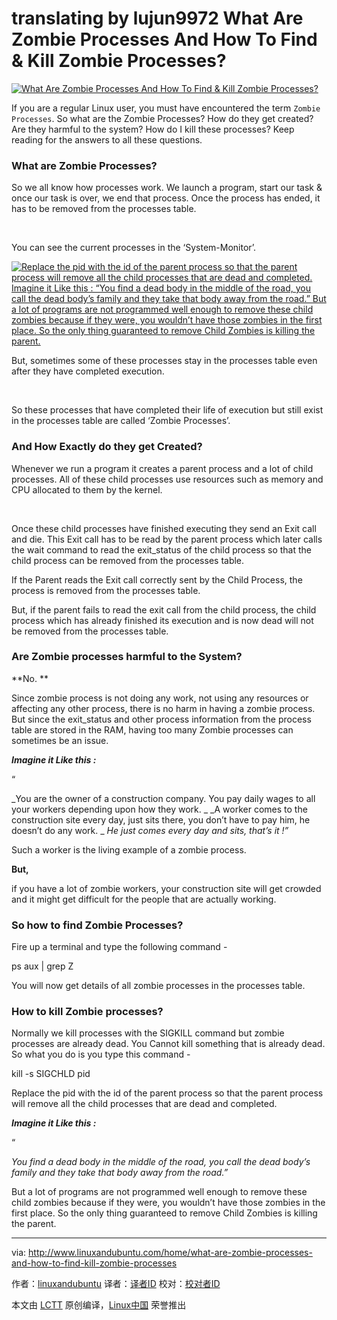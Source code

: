 translating by lujun9972
What Are Zombie Processes And How To Find & Kill Zombie Processes?
======
 [![What Are Zombie Processes And How To Find & Kill Zombie Processes?](http://www.linuxandubuntu.com/uploads/2/1/1/5/21152474/what-are-the-zombie-processes_orig.jpg)][1] 

If you are a regular Linux user, you must have encountered the term `Zombie Processes`. So what are the Zombie Processes? How do they get created? Are they harmful to the system? How do I kill these processes?  Keep reading for the answers to all these questions.

### What are Zombie Processes?

So we all know how processes work. We launch a program, start our task & once our task is over, we end that process. Once the process has ended, it has to be removed from the processes table.

​

You can see the current processes in the ‘System-Monitor’.

 [![Replace the pid with the id of the parent process so that the parent process will remove all the child processes that are dead and completed. Imagine it Like this : “You find a dead body in the middle of the road, you call the dead body’s family and they take that body away from the road.” But a lot of programs are not programmed well enough to remove these child zombies because if they were, you wouldn’t have those zombies in the first place. So the only thing guaranteed to remove Child Zombies is killing the parent.](http://www.linuxandubuntu.com/uploads/2/1/1/5/21152474/linux-check-zombie-processes_orig.jpg)][2] 

But, sometimes some of these processes stay in the processes table even after they have completed execution.

​

So these processes that have completed their life of execution but still exist in the processes table are called ‘Zombie Processes’.

### And How Exactly do they get Created?

Whenever we run a program it creates a parent process and a lot of child processes. All of these child processes use resources such as memory and CPU allocated to them by the kernel.

​

Once these child processes have finished executing they send an Exit call and die. This Exit call has to be read by the parent process which later calls the wait command to read the exit_status of the child process so that the child process can be removed from the processes table.

If the Parent reads the Exit call correctly sent by the Child Process, the process is removed from the processes table.

But, if the parent fails to read the exit call from the child process, the child process which has already finished its execution and is now dead will not be removed from the processes table.

### Are Zombie processes harmful to the System?

**No. **

Since zombie process is not doing any work, not using any resources or affecting any other process, there is no harm in having a zombie process. But since the exit_status and other process information from the process table are stored in the RAM, having too many Zombie processes can sometimes be an issue.

 **_Imagine it Like this :_** 

“

 _You are the owner of a construction company. You pay daily wages to all your workers depending upon how they work. _  _A worker comes to the construction site every day, just sits there, you don’t have to pay him, he doesn’t do any work. _  _He just comes every day and sits, that’s it !”_  

Such a worker is the living example of a zombie process. 

**But,**

if you have a lot of zombie workers, your construction site will get crowded and it might get difficult for the people that are actually working.

### So how to find Zombie Processes?

Fire up a terminal and type the following command -

ps aux | grep Z

You will now get details of all zombie processes in the processes table.

### How to kill Zombie processes?

Normally we kill processes with the SIGKILL command but zombie processes are already dead. You Cannot kill something that is already dead. So what you do is you type this command -

kill -s SIGCHLD pid

​Replace the pid with the id of the parent process so that the parent process will remove all the child processes that are dead and completed.

 **_Imagine it Like this :_** 

“

 _You find a dead body in the middle of the road, you call the dead body’s family and they take that body away from the road.”_ 

But a lot of programs are not programmed well enough to remove these child zombies because if they were, you wouldn’t have those zombies in the first place. So the only thing guaranteed to remove Child Zombies is killing the parent.

--------------------------------------------------------------------------------

via: http://www.linuxandubuntu.com/home/what-are-zombie-processes-and-how-to-find-kill-zombie-processes

作者：[linuxandubuntu][a]
译者：[译者ID](https://github.com/译者ID)
校对：[校对者ID](https://github.com/校对者ID)

本文由 [LCTT](https://github.com/LCTT/TranslateProject) 原创编译，[Linux中国](https://linux.cn/) 荣誉推出

[a]:http://www.linuxandubuntu.com
[1]:http://www.linuxandubuntu.com/home/what-are-zombie-processes-and-how-to-find-kill-zombie-processes
[2]:http://www.linuxandubuntu.com/uploads/2/1/1/5/21152474/linux-check-zombie-processes_orig.jpg
